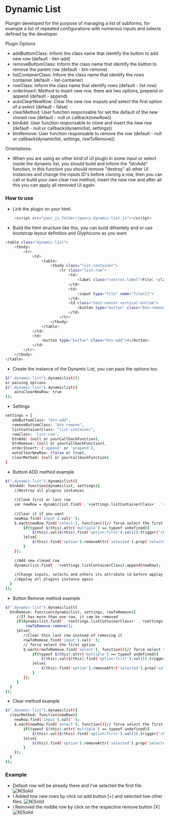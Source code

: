 # Dynamic List

Plungin developed for the purpose of managing a list of subforms, for example a list of repeated configurations with numerous inputs and selects defined by the developer.

Plugin Options
  - addButtomClass: Inform the class name that identify the button to add new row (default - btn-add)
  - removeButtomClass: Inform the class name that identify the button to remove the parent row (default - btn-remove)
  - listContainerClass: Inform the class name that identify the rows container (default - list-container)
  - rowClass: Inform the class name that identify rows (default - list-row)
  - orderInsert: Method to insert new row, there are two options, prepend or append (default - append)
  - autoClearNewRow: Clear the new row insputs and select the first option of a select (default - false)
  - clearMethod: User function responsable for set the default of the new cloned row (default - null or callback(newRow))
  - btnAdd: User function responsable to clone and insert the new row (default - null or callback(dynamiclist, settings))
  - btnRemove: User function responsable to remove the row (default - null or callback(dynamiclist, settings, rowToRemove))

Orientations:
  - When you are using an other kind of UI plugin in some input or select inside the dynamic list, you should build and inform the "btnAdd"  function, in this function you should remove "destroy" all other UI instances and change the inputs ID's before cloning a row, then you can call or build your own clear row method, insert the new row and after all this you can apply all removed UI again.

### How to use
 - Link the plugin on your html.
```sh
    <script src="your_js_folder/jquery.dynamic-list.js"></script>
```
 - Build the html structure like this, you can build difrentely and or use bootstrap layout definitios and Glyphicons as you want
```sh
<table class="dynamic-list">
    <tbody>
        <tr>
        	<td>
        		<table>
        			<tbody class="list-container">
        			    <tr class="list-row">
        				    <td>
        					    <label class="control-label">File: </label>
        				    </td>
            				<td>
            					<input type="file" name="files[]">
            				</td>
        				    <td class="text-center vertical-bottom">
        					    <button type="button" class="btn-remove">X</button>
        				    </td>
        			    </tr>
        		    </tbody>
        		</table>
        	</td>
        	<td>
        		<button type="button" class="btn-add">+</button>
        	</td>
        </tr>
    </tbody>
</table>
```
 - Create the instance of the Dynamic List, you can pass the options too.
```sh
$(".dynamic-list").dynamiclist();
or passing options
$(".dynamic-list").dynamiclist({
    autoClearNewRow: true
});
```
 - Settings
```sh
settings = {
   addButtomClass: "btn-add",
   removeButtomClass: "btn-remove",
   listContainerClass: "list-container",
   rowClass: 'list-row',
   btnAdd: (null or yourCallbackFunction),
   btnRemove: (null or yourCallbackFunction),
   orderInsert: ('append' or 'prepend'),
   autoClearNewRow: (false or true),
   clearMethod: (null or yourCallbackFunction)
}
```
                  
 - Buttom ADD method example
```sh
$(".dynamic-list").dynamiclist({
  btnAdd: function(dynamiclist, settings){
    //Destroy all plugins instances
    
    //Clone first or last row
    var newRow = dynamiclist.find('.'+settings.listContainerClass+' .'+settings.rowClass+':first').clone(true, true);
    
    //Clear it if you want
    newRow.find('input').val('');
    $.each(newRow.find('select'), function(){// force select the first option
        if(typeof $(this).attr('multiple') == typeof undefined){
            $(this).val($(this).find('option:first').val()).trigger('change');
        }else{
            $(this).find('option').removeAttr('selected').prop('selected',false);
        }
    });
    
    //Add new cloned row
    dynamiclist.find('.'+settings.listContainerClass).append(newRow);
    
    //Change inputs, selects and others its attribute id before applay the plungins instances
    //Applay all plugins instance again
  }
});
```
 - Button Remove method example
```sh
$(".dynamic-list").dynamiclist({
  btnRemove: function(dynamiclist, settings, rowToRemove){
     //If has more than one row, it cam be removed
     if(dynamiclist.find('.'+settings.listContainerClass+' .'+settings.rowClass).length > 1){ 
         rowToRemove.remove();
     }else{
        //Clear this last row instead of removing it
        rowToRemove.find('input').val('');
        // force select the first option
        $.each(rowToRemove.find('select'), function(){// force select the first option
            if(typeof $(this).attr('multiple') == typeof undefined){
                $(this).val($(this).find('option:first').val()).trigger('change');
            }else{
                $(this).find('option').removeAttr('selected').prop('selected',false);
            }
        });
     }
  }
});
```

 - Clear method example
```sh
$(".dynamic-list").dynamiclist({
  clearMethod: function(newRow){
    newRow.find('input').val('');
    $.each(newRow.find('select'), function(){// force select the first option
        if(typeof $(this).attr('multiple') == typeof undefined){
            $(this).val($(this).find('option:first').val()).trigger('change');
        }else{
            $(this).find('option').removeAttr('selected').prop('selected',false);
        }
    });
  }
});
```

### Example

 - Default row will be already there and I've selected the first file.
![N|Solid](http://imageshack.com/a/img922/4738/pa5m1C.png)
 - I Added tow new rows by click on add button [+] and selected tow other files.
![N|Solid](http://imageshack.com/a/img921/1807/oda5qp.png)
 - I Removed the middle row by click on the respective remove button [X]
![N|Solid](http://imageshack.com/a/img922/7136/1oFnMM.png)
